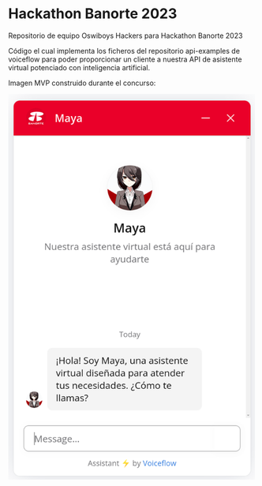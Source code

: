 # Hackathon Banorte 2023
Repositorio de equipo Oswiboys Hackers para Hackathon Banorte 2023

Código el cual implementa los ficheros del repositorio api-examples de voiceflow para poder proporcionar
un cliente a nuestra API de asistente virtual potenciado con inteligencia artificial.

Imagen MVP construido durante el concurso:

<img src="./asistente_maya.png" width="500"/>



